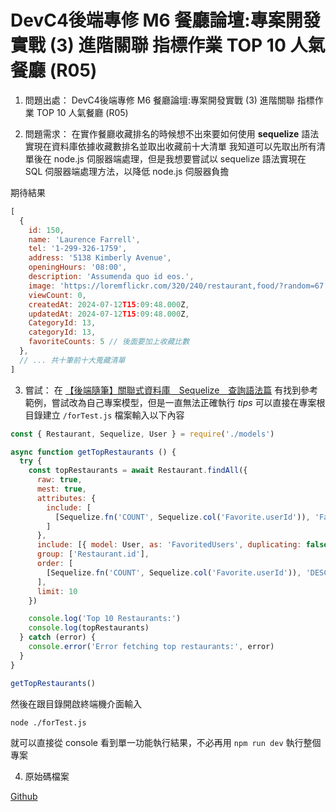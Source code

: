 # DevC4後端專修 M6 餐廳論壇:專案開發實戰 (3) 進階關聯 指標作業 TOP 10 人氣餐廳 (R05)

1. 問題出處：
DevC4後端專修 M6 餐廳論壇:專案開發實戰 (3) 進階關聯 指標作業 TOP 10 人氣餐廳 (R05)

2. 問題需求：
在實作餐廳收藏排名的時候想不出來要如何使用 **sequelize** 語法實現在資料庫依據收藏數排名並取出收藏前十大清單
我知道可以先取出所有清單後在 node.js 伺服器端處理，但是我想要嘗試以 sequelize 語法實現在 SQL 伺服器端處理方法，以降低 node.js 伺服器負擔

期待結果
```js
[
  {
    id: 150,
    name: 'Laurence Farrell',
    tel: '1-299-326-1759',
    address: '5138 Kimberly Avenue',
    openingHours: '08:00',
    description: 'Assumenda quo id eos.',
    image: 'https://loremflickr.com/320/240/restaurant,food/?random=67.38401958802369',
    viewCount: 0,
    createdAt: 2024-07-12T15:09:48.000Z,
    updatedAt: 2024-07-12T15:09:48.000Z,
    CategoryId: 13,
    categoryId: 13,
    favoriteCounts: 5 // 後面要加上收藏比數
  },
  // ... 共十筆前十大蒐藏清單
]
```

3. 嘗試：
在 [【後端隨筆】關聯式資料庫＿Sequelize＿查詢語法篇](https://medium.com/@martin87713/%E5%BE%8C%E7%AB%AF%E9%9A%A8%E7%AD%86-%E9%97%9C%E8%81%AF%E5%BC%8F%E8%B3%87%E6%96%99%E5%BA%AB-sequelize-%E6%9F%A5%E8%A9%A2%E8%AA%9E%E6%B3%95%E7%AF%87-fc3592702300) 有找到參考範例，嘗試改為自己專案模型，但是一直無法正確執行
*tips*
        可以直接在專案根目錄建立 `/forTest.js` 檔案輸入以下內容
```js
const { Restaurant, Sequelize, User } = require('./models')

async function getTopRestaurants () {
  try {
    const topRestaurants = await Restaurant.findAll({
      raw: true,
      mest: true,
      attributes: {
        include: [
          [Sequelize.fn('COUNT', Sequelize.col('Favorite.userId')), 'FavoritedCounts']
        ]
      },
      include: [{ model: User, as: 'FavoritedUsers', duplicating: false }],
      group: ['Restaurant.id'],
      order: [
        [Sequelize.fn('COUNT', Sequelize.col('Favorite.userId')), 'DESC']
      ],
      limit: 10
    })

    console.log('Top 10 Restaurants:')
    console.log(topRestaurants)
  } catch (error) {
    console.error('Error fetching top restaurants:', error)
  }
}

getTopRestaurants()

```
然後在跟目錄開啟終端機介面輸入
```
node ./forTest.js
```
就可以直接從 console 看到單一功能執行結果，不必再用 `npm run dev` 執行整個專案

4. 原始碼檔案

[Github](https://github.com/weijieChi/forum-express-grading-github-actions/commit/084b9a65bb5ce498f6dbf3a30a937bca7c69f304)